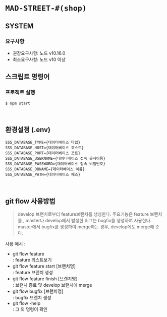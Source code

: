# `MAD-STREET-#(shop)`

## SYSTEM

### 요구사항

- 권장요구사항: 노드 v10.16.0
- 최소요구사항: 노드 v10 이상

## 스크립트 명령어

### 프로젝트 실행

```
$ npm start
```

<br>

## 환경설정 (.env)

```
SSS_DATABASE_TYPE={데이터베이스 타입}
SSS_DATABASE_HOST={데이터베이스 호스트}
SSS_DATABASE_PORT={데이터베이스 포트}
SSS_DATABASE_USERNAME={데이터베이스 접속 유저이름}
SSS_DATABASE_PASSWORD={데이터베이스 접속 비밀번호}
SSS_DATABASE_DBNAME={데이터베이스 이름}
SSS_DATABASE_PATH={데이터베이스 패스}
```

<br>

## git flow 사용방법

> develop 브랜치로부터 feature브랜치를 생성한다. 주요기능은 feature 브랜치를 , master나 develop에서 발생한 버그는 bugfix를 생성하여 사용한다. master에서 bugfix를 생성하여 merge하는 경우, develop에도 merge해 준다.

사용 예시 :

- git flow feature  
  : feature 리스트보기
- git flow feature start [브랜치명]  
  : feature 브랜치 생성
- git flow feature finish [브랜치명]  
  : 브랜치 종료 및 develop 브랜치에 merge
- git flow bugfix [브랜치명]  
  : bugfix 브랜치 생성
- git flow -help  
  : 그 외 명령어 확인
